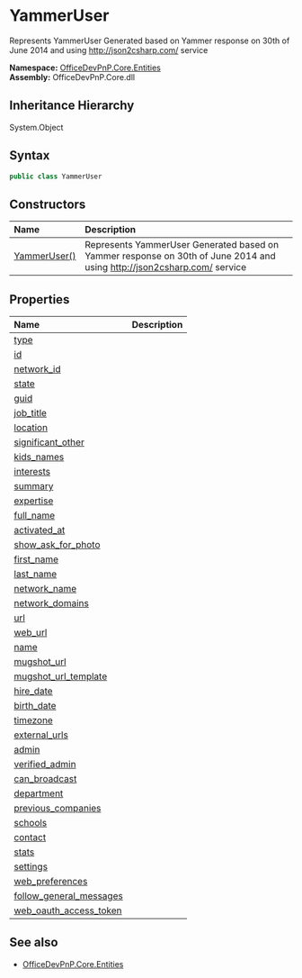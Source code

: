 # YammerUser
Represents YammerUser
            Generated based on Yammer response on 30th of June 2014 and using http://json2csharp.com/ service  

**Namespace:** [OfficeDevPnP.Core.Entities](OfficeDevPnP.Core.Entities.md)  
**Assembly:** OfficeDevPnP.Core.dll  
## Inheritance Hierarchy
System.Object  

## Syntax
```C#
public class YammerUser
```
## Constructors
|**Name**|**Description**|
|:-----|:-----|
| [YammerUser()](OfficeDevPnP.Core.Entities.YammerUser.ctor1.md) |  Represents YammerUser Generated based on Yammer response on 30th of June 2014 and using http://json2csharp.com/ service 
## Properties
|**Name**|**Description**|
|:-----|:-----|
| [type](OfficeDevPnP.Core.Entities.YammerUser.type.md) | 
| [id](OfficeDevPnP.Core.Entities.YammerUser.id.md) | 
| [network_id](OfficeDevPnP.Core.Entities.YammerUser.network_id.md) | 
| [state](OfficeDevPnP.Core.Entities.YammerUser.state.md) | 
| [guid](OfficeDevPnP.Core.Entities.YammerUser.guid.md) | 
| [job_title](OfficeDevPnP.Core.Entities.YammerUser.job_title.md) | 
| [location](OfficeDevPnP.Core.Entities.YammerUser.location.md) | 
| [significant_other](OfficeDevPnP.Core.Entities.YammerUser.significant_other.md) | 
| [kids_names](OfficeDevPnP.Core.Entities.YammerUser.kids_names.md) | 
| [interests](OfficeDevPnP.Core.Entities.YammerUser.interests.md) | 
| [summary](OfficeDevPnP.Core.Entities.YammerUser.summary.md) | 
| [expertise](OfficeDevPnP.Core.Entities.YammerUser.expertise.md) | 
| [full_name](OfficeDevPnP.Core.Entities.YammerUser.full_name.md) | 
| [activated_at](OfficeDevPnP.Core.Entities.YammerUser.activated_at.md) | 
| [show_ask_for_photo](OfficeDevPnP.Core.Entities.YammerUser.show_ask_for_photo.md) | 
| [first_name](OfficeDevPnP.Core.Entities.YammerUser.first_name.md) | 
| [last_name](OfficeDevPnP.Core.Entities.YammerUser.last_name.md) | 
| [network_name](OfficeDevPnP.Core.Entities.YammerUser.network_name.md) | 
| [network_domains](OfficeDevPnP.Core.Entities.YammerUser.network_domains.md) | 
| [url](OfficeDevPnP.Core.Entities.YammerUser.url.md) | 
| [web_url](OfficeDevPnP.Core.Entities.YammerUser.web_url.md) | 
| [name](OfficeDevPnP.Core.Entities.YammerUser.name.md) | 
| [mugshot_url](OfficeDevPnP.Core.Entities.YammerUser.mugshot_url.md) | 
| [mugshot_url_template](OfficeDevPnP.Core.Entities.YammerUser.mugshot_url_template.md) | 
| [hire_date](OfficeDevPnP.Core.Entities.YammerUser.hire_date.md) | 
| [birth_date](OfficeDevPnP.Core.Entities.YammerUser.birth_date.md) | 
| [timezone](OfficeDevPnP.Core.Entities.YammerUser.timezone.md) | 
| [external_urls](OfficeDevPnP.Core.Entities.YammerUser.external_urls.md) | 
| [admin](OfficeDevPnP.Core.Entities.YammerUser.admin.md) | 
| [verified_admin](OfficeDevPnP.Core.Entities.YammerUser.verified_admin.md) | 
| [can_broadcast](OfficeDevPnP.Core.Entities.YammerUser.can_broadcast.md) | 
| [department](OfficeDevPnP.Core.Entities.YammerUser.department.md) | 
| [previous_companies](OfficeDevPnP.Core.Entities.YammerUser.previous_companies.md) | 
| [schools](OfficeDevPnP.Core.Entities.YammerUser.schools.md) | 
| [contact](OfficeDevPnP.Core.Entities.YammerUser.contact.md) | 
| [stats](OfficeDevPnP.Core.Entities.YammerUser.stats.md) | 
| [settings](OfficeDevPnP.Core.Entities.YammerUser.settings.md) | 
| [web_preferences](OfficeDevPnP.Core.Entities.YammerUser.web_preferences.md) | 
| [follow_general_messages](OfficeDevPnP.Core.Entities.YammerUser.follow_general_messages.md) | 
| [web_oauth_access_token](OfficeDevPnP.Core.Entities.YammerUser.web_oauth_access_token.md) | 
## See also
- [OfficeDevPnP.Core.Entities](OfficeDevPnP.Core.Entities.md)
